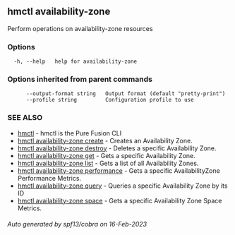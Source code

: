 ## hmctl availability-zone

Perform operations on availability-zone resources

### Options

```
  -h, --help   help for availability-zone
```

### Options inherited from parent commands

```
      --output-format string   Output format (default "pretty-print")
      --profile string         Configuration profile to use
```

### SEE ALSO

* [hmctl](hmctl.md)	 - hmctl is the Pure Fusion CLI
* [hmctl availability-zone create](hmctl_availability-zone_create.md)	 - Creates an Availability Zone.
* [hmctl availability-zone destroy](hmctl_availability-zone_destroy.md)	 - Deletes a specific Availability Zone.
* [hmctl availability-zone get](hmctl_availability-zone_get.md)	 - Gets a specific Availability Zone.
* [hmctl availability-zone list](hmctl_availability-zone_list.md)	 - Gets a list of all Availability Zones.
* [hmctl availability-zone performance](hmctl_availability-zone_performance.md)	 - Gets a specific AvailabilityZone Performance Metrics.
* [hmctl availability-zone query](hmctl_availability-zone_query.md)	 - Queries a specific Availability Zone by its ID
* [hmctl availability-zone space](hmctl_availability-zone_space.md)	 - Gets a specific Availability Zone Space Metrics.

###### Auto generated by spf13/cobra on 16-Feb-2023
